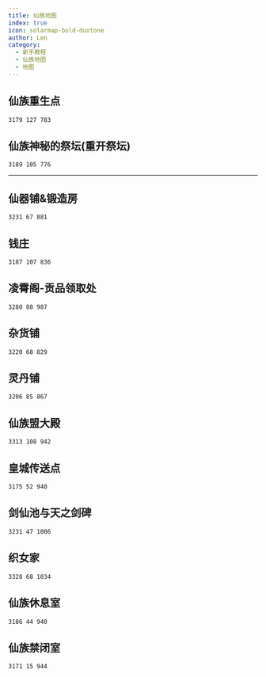 ```yaml
---
title: 仙族地图
index: true
icon: solarmap-bold-duotone
author: Len
category:
  - 新手教程	
  - 仙族地图
  - 地图
---
```


##  仙族重生点

```X,Y,Z
3179 127 783
```

## 仙族神秘的祭坛(重开祭坛)

```X,Y,Z
3189 105 776
```

------

## 仙器铺&锻造房

```X,Y,Z
3231 67 881
```

## 钱庄

```X,Y,Z
3187 107 836
```

## 凌霄阁-贡品领取处

```X,Y,Z
3280 88 987
```

## 杂货铺

```X,Y,Z
3220 68 829
```

## 灵丹铺

```X,Y,Z
3206 85 867
```

## 仙族盟大殿

```X,Y,Z
3313 108 942
```

## 皇城传送点

```X,Y,Z
3175 52 940
```

## 剑仙池与天之剑碑

```X,Y,Z
3231 47 1006
```

## 织女家

```X,Y,Z
3328 68 1034
```

## 仙族休息室

```X,Y,Z
3186 44 940
```

## 仙族禁闭室

```X,Y,Z
3171 15 944
```
